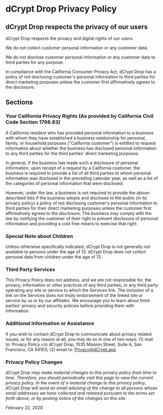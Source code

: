 # dCrypt Drop Privacy Policy

## dCrypt Drop respects the privacy of our users
dCrypt Drop respects the privacy and digital rights of our users. 

We do not collect customer personal information or any customer data.

 We do not disclose customer personal information or any customer data to third parties for any purpose.

In compliance with the California Consumer Privacy Act, dCrypt Drop has a policy of not disclosing customer's personal information to third parties for direct marketing purposes unless the customer first affirmatively agrees to the disclosure.

## Sections

### Your California Privacy Rights (As provided by California Civil Code Section 1798.83)
A California resident who has provided personal information to a business with whom they have established a business relationship for personal, family, or household purposes ("California customer") is entitled to request information about whether the business has disclosed personal information to any third parties for the third parties' direct marketing purposes. 

In general, if the business has made such a disclosure of personal information, upon receipt of a request by a California customer, the business is required to provide a list of all third parties to whom personal information was disclosed in the preceding calendar year, as well as a list of the categories of personal information that were disclosed. 

However, under the law, a business is not required to provide the above-described lists if the business adopts and discloses to the public (in its privacy policy) a policy of not disclosing customer's personal information to third parties for their direct marketing purposes unless the customer first affirmatively agrees to the disclosure. The business may comply with the law by notifying the customer of their right to prevent disclosure of personal information and providing a cost free means to exercise that right.

### Special Note about Children
Unless otherwise specifically indicated, dCrypt Drop is not  generally not available to persons under the age of 13. dCrypt Drop does not collect personal data from children under the age of 13. 

### Third Party Services
This Privacy Policy does not address, and we are not responsible for, the privacy, information or other practices of any third parties, or any third party operating any site or service to which the Services link. The inclusion of a link on the Services does not imply endorsement of the linked site or service by us or by our affiliates. We encourage you to learn about third-parties’ privacy and security policies before providing them with information.

### Additional Information or Assistance
If you wish to contact dCrypt Drop to communicate about privacy related issues, or for any reason at all, you may do so in one of two ways: (1) mail to: Privacy Policy c/o dCrypt Drop, 1535 Mission Street, Suite A, San Francisco, CA 94103; (2) email to: Privacy@dCrypt.app

### Privacy Policy Changes
*dCrypt Drop may make material changes to this privacy policy from time to time. Therefore, you should periodically visit this page to view the current privacy policy. In the event of a material change to this privacy policy, dCrypt Drop will send an email advising of the change to all persons whose email addresses we have collected and retained pursuant to the terms set forth above, or by posting notice of the changes on this site.* 

February 22, 2020

